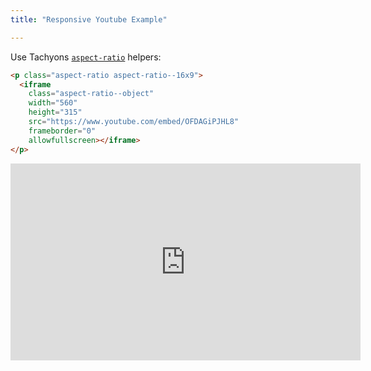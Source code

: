 ```yaml
---
title: "Responsive Youtube Example"

---
```


Use Tachyons [`aspect-ratio`](http://tachyons.io/components/layout/horizontal-aspect-ratios/index.html) helpers:

```html
<p class="aspect-ratio aspect-ratio--16x9">
  <iframe
    class="aspect-ratio--object"
    width="560"
    height="315"
    src="https://www.youtube.com/embed/OFDAGiPJHL8"
    frameborder="0"
    allowfullscreen></iframe>
</p>
```

<p class="aspect-ratio aspect-ratio--16x9">
  <iframe class="aspect-ratio--object" width="560" height="315" src="https://www.youtube.com/embed/OFDAGiPJHL8" frameborder="0" allowfullscreen></iframe>
</p>

